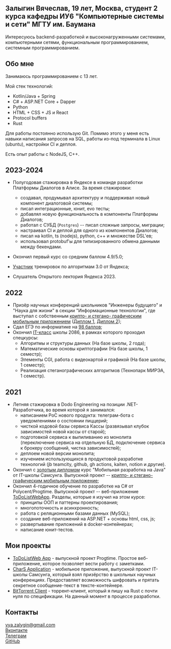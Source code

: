 ## Залыгин Вячеслав, 19 лет, Москва, студент 2 курса кафедры ИУ6 "Компьютерные системы и сети" МГТУ им. Баумана

Интересуюсь backend-разработкой и высоконагруженными системами, компьютерными сетями, функциональным программированием, системным программированием.

## Обо мне

Занимаюсь программированием c 13 лет.

Мой стек технологий:

* Kotlin/Java + Spring
* C# + ASP.NET Core + Dapper
* Python
* HTML + CSS + JS и React
* Protocol buffers
* Rust

Для работы постоянно использую Git. Помимо этого у меня есть навыки написания запросов на SQL, работы из-под терминала в Linux (ubuntu), настройки CI и деплоя.

Есть опыт работы с NodeJS, C++.

## 2023-2024

- Полугодовая стажировка в Яндексе в команде разработки Платформы Диалогов в Алисе. За время стажировки:
    - создавал, продумывал архитектуру и поддерживал новый компонент диалоговой системы;
    - писал интеграционные, юнит, evo тесты;
    - добавлял новую функциональность в компоненты Платформы Диалогов;
    - работал с СУБД (`Postgres`) -- писал сложные запросы, миграции;
    - настраивал CI и деплой для одного из компонентов Диалогов;
    - писал на kotlin, ts (nodejs), python, c++ и множестве DSL'ев;
    - использовал protobuf'ы для типизированного обмена данными между бекендами.

- Окончил первый курс со средним баллом 4.9/5.0;
- [Участник](https://github.com/vzalygin/aboutme/blob/master/attachments/yy.ads3.0.pdf) тренировок по алгоритмам 3.0 от Яндекса;
- Слушатель Открытого лектория Яндекса 2023.

## 2022

- Призёр научных конференций школьников "Инженеры будущего" и "Наука для жизни" в секции "Информационные технологии", где выступал с собственным [крипто- и стегано- графическим мобильным приложением](https://github.com/vzalygin/Chars) ([Диплом 1](https://github.com/vzalygin/aboutme/blob/master/attachments/engineers.jpg), [Диплом 2](https://github.com/vzalygin/aboutme/blob/master/attachments/science.jpg));
- Сдал ЕГЭ по информатике на [98 баллов](https://github.com/vzalygin/aboutme/blob/master/attachments/ege.png);
- Окончил [IT-класс](https://profil.mos.ru/it/o-proekte.html) школы 2086, в рамках которого проходил спецкурсы:
    - Алгоритмы и структуры данных (На базе школы, 2 года);
    - Математические основы криптографии (На базе школы, 1 семестр);
    - Элементы CGI, работа с видеокартой и графикой (На базе школы, 1 семестр);
    - Реализация стеганографических алгоритмов (Технопарк МИРЭА, 1 семестр).
 
## 2021

- Летняя стажировка в Dodo Engineering на позиции .NET-Разработчика, во время которой я занимался:
    - написанием PoC нового продукта: телеграм-бота с уведомлениями о состоянии пиццерий;
    - чисткой кодовой базы сервиса Кассы (развязывал клубок зависимостей новой кассы от старой); 
    - подготовкой сервиса к выпиливанию из монолита (переключение сервиса на отдельную БД, подключение сервиса к брокеру сообщений, чистка зависимостей);
    - деплоем новой версии монолита;
    - изучением использующихся в продуктовой разработке технологий (jb teamcity, github, gh actions, kaiten, notion и другие).
- Окончил с [золотым дипломом](https://github.com/vzalygin/aboutme/blob/master/attachments/samsung.jpg) курс "Мобильная разработка на Java" от IT-школы Самсунга. Выпускной проект --  [крипто- и стегано- графическим мобильным приложение](https://github.com/vzalygin/Chars);
- Окончил 4-годичное обучение по разработке на C# от Polycent/Progtime. Выпускной проект -- веб-приложение [ToDoListWebApp](https://github.com/vzalygin/TODOListWebApp). Разделы, которые я изучил на этом курсе:
    - принципы ООП и паттерны проектирования;
    - многопоточность и асинхронность;
    - работа с реляционными базами данных (MySQL);
    - создание веб-приложений на ASP.NET + основы html, css, js;
    - развертывание приложений в docker-контейнерах;
    - написание юнит-тестов. 

## Мои проекты

* [ToDoListWeb App](https://github.com/vzalygin/TODOListWebApp) - выпускной проект Progtime. Простое веб-приложение, которое позволяет вести работу с заметками.
* [CharS Application](https://github.com/vzalygin/Chars) - мобильное приложение, выпускной проект IT-школы Самсунга, который взял призёрство в школьных научных конференциях. Предоставляет возможность шифровать и прятать секретное сообщение-текст в тексте-контейнере.
* [BitTorrent Client](https://github.com/vzalygin/bittorrent_client) - торрент-клиент, который я пишу на Rust с почти нуля по спецификации. На данный момент в процессе разработки.

## Контакты

vya.zalygin@gmail.com  
[Вконтакте](https://vk.com/v_zalygin)  
[Телеграм](https://t.me/v_zalygin)  
[GitHub](https://github.com/vzalygin)  